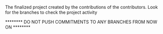The finalized project created by the contributions of the contributors. Look for the branches to check the project activity


********  DO NOT PUSH COMMITMENTS TO ANY BRANCHES FROM NOW ON  ********
